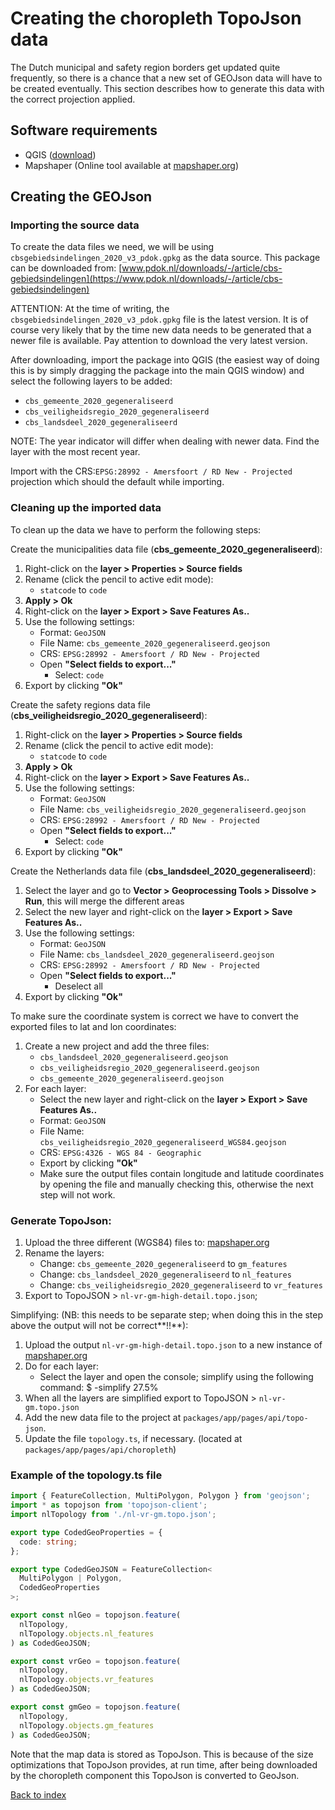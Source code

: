 # Creating the choropleth TopoJson data

The Dutch municipal and safety region borders get updated quite frequently, so there is
a chance that a new set of GEOJson data will have to be created eventually.
This section describes how to generate this data with the correct projection applied.

## Software requirements

- QGIS ([download](https://qgis.org/en/site/forusers/download.html))
- Mapshaper (Online tool available at [mapshaper.org](https://mapshaper.org))

## Creating the GEOJson

### Importing the source data

To create the data files we need, we will be using `cbsgebiedsindelingen_2020_v3_pdok.gpkg` as the
data source. This package can be downloaded from: [www.pdok.nl/downloads/-/article/cbs-gebiedsindelingen](https://www.pdok.nl/downloads/-/article/cbs-gebiedsindelingen)

ATTENTION: At the time of writing, the `cbsgebiedsindelingen_2020_v3_pdok.gpkg` file is the latest version.
It is of course very likely that by the time new data needs to be generated that a newer file is available.
Pay attention to download the very latest version.

After downloading, import the package into QGIS (the easiest way of doing this is by simply dragging the package into
the main QGIS window) and select the following layers to be added:

- `cbs_gemeente_2020_gegeneraliseerd`
- `cbs_veiligheidsregio_2020_gegeneraliseerd`
- `cbs_landsdeel_2020_gegeneraliseerd`

NOTE: The year indicator will differ when dealing with newer data. Find the layer with the most recent year.

Import with the CRS:`EPSG:28992 - Amersfoort / RD New - Projected` projection which should the default while importing.

### Cleaning up the imported data

To clean up the data we have to perform the following steps:

Create the municipalities data file (**cbs_gemeente_2020_gegeneraliseerd**):

1. Right-click on the **layer > Properties > Source fields**
2. Rename (click the pencil to active edit mode):
   - `statcode` to `code`
3. **Apply > Ok**
4. Right-click on the **layer > Export > Save Features As..**
5. Use the following settings:
   - Format: `GeoJSON`
   - File Name: `cbs_gemeente_2020_gegeneraliseerd.geojson`
   - CRS: `EPSG:28992 - Amersfoort / RD New - Projected`
   - Open **"Select fields to export..."**
     - Select: `code`
6. Export by clicking **"Ok"**

Create the safety regions data file (**cbs_veiligheidsregio_2020_gegeneraliseerd**):

1. Right-click on the **layer > Properties > Source fields**
2. Rename (click the pencil to active edit mode):
   - `statcode` to `code`
3. **Apply > Ok**
4. Right-click on the **layer > Export > Save Features As..**
5. Use the following settings:
   - Format: `GeoJSON`
   - File Name: `cbs_veiligheidsregio_2020_gegeneraliseerd.geojson`
   - CRS: `EPSG:28992 - Amersfoort / RD New - Projected`
   - Open **"Select fields to export..."**
     - Select: `code`
6. Export by clicking **"Ok"**

Create the Netherlands data file (**cbs_landsdeel_2020_gegeneraliseerd**):

1. Select the layer and go to **Vector > Geoprocessing Tools > Dissolve > Run**, this will merge the different areas
2. Select the new layer and right-click on the **layer > Export > Save Features As..**
3. Use the following settings:
   - Format: `GeoJSON`
   - File Name: `cbs_landsdeel_2020_gegeneraliseerd.geojson`
   - CRS: `EPSG:28992 - Amersfoort / RD New - Projected`
   - Open **"Select fields to export..."**
     - Deselect all
4. Export by clicking **"Ok"**

To make sure the coordinate system is correct we have to convert the exported files to lat and lon coordinates:

1. Create a new project and add the three files:
   - `cbs_landsdeel_2020_gegeneraliseerd.geojson`
   - `cbs_veiligheidsregio_2020_gegeneraliseerd.geojson`
   - `cbs_gemeente_2020_gegeneraliseerd.geojson`
2. For each layer:
   - Select the new layer and right-click on the **layer > Export > Save Features As..**
   - Format: `GeoJSON`
   - File Name: `cbs_veiligheidsregio_2020_gegeneraliseerd_WGS84.geojson`
   - CRS: `EPSG:4326 - WGS 84 - Geographic`
   - Export by clicking **"Ok"**
   * Make sure the output files contain longitude and latitude coordinates by opening the file and manually checking this, otherwise the next step will not work.

### Generate TopoJson:

1. Upload the three different (WGS84) files to: [mapshaper.org](https://mapshaper.org)
2. Rename the layers:
   - Change: `cbs_gemeente_2020_gegeneraliseerd` to `gm_features`
   - Change: `cbs_landsdeel_2020_gegeneraliseerd` to `nl_features`
   - Change: `cbs_veiligheidsregio_2020_gegeneraliseerd` to `vr_features`
3. Export to TopoJSON > `nl-vr-gm-high-detail.topo.json`;

Simplifying:
(NB: this needs to be separate step; when doing this in the step above the output will not be correct**!!**):

1. Upload the output `nl-vr-gm-high-detail.topo.json` to a new instance of [mapshaper.org](https://mapshaper.org/)
2. Do for each layer:
   - Select the layer and open the console; simplify using the following command: $ -simplify 27.5%
3. When all the layers are simplified export to TopoJSON > `nl-vr-gm.topo.json`
4. Add the new data file to the project at `packages/app/pages/api/topo-json`.
5. Update the file `topology.ts`, if necessary. (located at `packages/app/pages/api/choropleth`)

### Example of the topology.ts file

```typescript
import { FeatureCollection, MultiPolygon, Polygon } from 'geojson';
import * as topojson from 'topojson-client';
import nlTopology from './nl-vr-gm.topo.json';

export type CodedGeoProperties = {
  code: string;
};

export type CodedGeoJSON = FeatureCollection<
  MultiPolygon | Polygon,
  CodedGeoProperties
>;

export const nlGeo = topojson.feature(
  nlTopology,
  nlTopology.objects.nl_features
) as CodedGeoJSON;

export const vrGeo = topojson.feature(
  nlTopology,
  nlTopology.objects.vr_features
) as CodedGeoJSON;

export const gmGeo = topojson.feature(
  nlTopology,
  nlTopology.objects.gm_features
) as CodedGeoJSON;
```

Note that the map data is stored as TopoJson. This is because of the size optimizations that TopoJson provides,
at run time, after being downloaded by the choropleth component this TopoJson is converted to GeoJson.

[Back to index](index.md)
